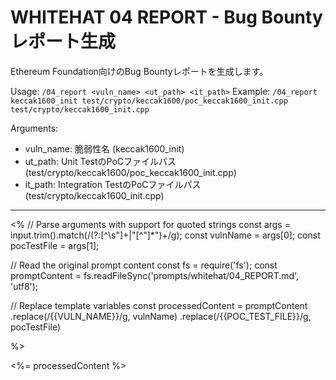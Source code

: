 # WHITEHAT 04 REPORT - Bug Bountyレポート生成

Ethereum Foundation向けのBug Bountyレポートを生成します。

Usage: `/04_report <vuln_name> <ut_path> <it_path>`
Example: `/04_report keccak1600_init test/crypto/keccak1600/poc_keccak1600_init.cpp test/crypto/keccak1600_init.cpp`

Arguments:
- vuln_name: 脆弱性名 (keccak1600_init)
- ut_path: Unit TestのPoCファイルパス (test/crypto/keccak1600/poc_keccak1600_init.cpp)
- it_path: Integration TestのPoCファイルパス (test/crypto/keccak1600_init.cpp)

---

<% 
// Parse arguments with support for quoted strings
const args = input.trim().match(/(?:[^\s"]+|"[^"]*")+/g);
const vulnName = args[0];
const pocTestFile = args[1];

// Read the original prompt content
const fs = require('fs');
const promptContent = fs.readFileSync('prompts/whitehat/04_REPORT.md', 'utf8');

// Replace template variables
const processedContent = promptContent
  .replace(/\{\{VULN_NAME\}\}/g, vulnName)
  .replace(/\{\{POC_TEST_FILE\}\}/g, pocTestFile)

%>

<%= processedContent %>
